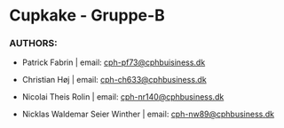 # Cupkake - Gruppe-B

### AUTHORS:

+ Patrick Fabrin | email: cph-pf73@cphbuisiness.dk


+ Christian Høj | email: cph-ch633@cphbusiness.dk


+ Nicolai Theis Rolin | email: cph-nr140@cphbusiness.dk


+ Nicklas Waldemar Seier Winther | email: cph-nw89@cphbusiness.dk






